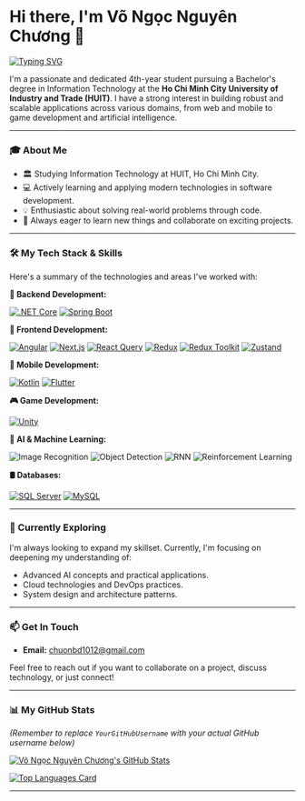 # Hi there, I'm Võ Ngọc Nguyên Chương 👋

<a href="https://git.io/typing-svg"><img src="https://readme-typing-svg.demolab.com?font=Fira+Code&pause=1000&color=00BFFF&width=435&lines=4th-Year+IT+Student+at+HUIT;Full-Stack+Developer;Mobile+App+Developer+(Kotlin+%26+Flutter);Game+Dev+Enthusiast+(Unity);AI+%26+Machine+Learning+Explorer" alt="Typing SVG" /></a>

I'm a passionate and dedicated 4th-year student pursuing a Bachelor's degree in Information Technology at the **Ho Chi Minh City University of Industry and Trade (HUIT)**. I have a strong interest in building robust and scalable applications across various domains, from web and mobile to game development and artificial intelligence.

---

### 🎓 About Me

*   🏛️ Studying Information Technology at HUIT, Ho Chi Minh City.
*   💻 Actively learning and applying modern technologies in software development.
*   💡 Enthusiastic about solving real-world problems through code.
*   🚀 Always eager to learn new things and collaborate on exciting projects.

---

### 🛠️ My Tech Stack & Skills

Here's a summary of the technologies and areas I've worked with:

**🚀 Backend Development:**
<p align="left">
  <a href="https://dotnet.microsoft.com/apps/aspnet" target="_blank" rel="noreferrer"><img src="https://img.shields.io/badge/.NET-512BD4?style=for-the-badge&logo=dotnet&logoColor=white" alt=".NET Core"/></a>
  <a href="https://spring.io/projects/spring-boot" target="_blank" rel="noreferrer"><img src="https://img.shields.io/badge/Spring_Boot-6DB33F?style=for-the-badge&logo=spring&logoColor=white" alt="Spring Boot"/></a>
</p>

**🎨 Frontend Development:**
<p align="left">
  <a href="https://angular.io" target="_blank" rel="noreferrer"><img src="https://img.shields.io/badge/Angular-DD0031?style=for-the-badge&logo=angular&logoColor=white" alt="Angular"/></a>
  <a href="https://nextjs.org/" target="_blank" rel="noreferrer"><img src="https://img.shields.io/badge/Next.js-000000?style=for-the-badge&logo=nextdotjs&logoColor=white" alt="Next.js"/></a>
  <a href="https://reactjs.org/" target="_blank" rel="noreferrer"><img src="https://img.shields.io/badge/React_Query-FF4154?style=for-the-badge&logo=reactquery&logoColor=white" alt="React Query"/></a>
  <a href="https://redux.js.org" target="_blank" rel="noreferrer"><img src="https://img.shields.io/badge/Redux-764ABC?style=for-the-badge&logo=redux&logoColor=white" alt="Redux"/></a>
  <a href="https://redux-toolkit.js.org/" target="_blank" rel="noreferrer"><img src="https://img.shields.io/badge/Redux_Toolkit-764ABC?style=for-the-badge&logo=redux&logoColor=white" alt="Redux Toolkit"/></a>
  <a href="https://zustand-demo.pmnd.rs/" target="_blank" rel="noreferrer"><img src="https://img.shields.io/badge/Zustand-000000?style=for-the-badge&logo=react&logoColor=white" alt="Zustand"/></a> <!-- Using React logo as placeholder -->
</p>

**📱 Mobile Development:**
<p align="left">
  <a href="https://kotlinlang.org" target="_blank" rel="noreferrer"><img src="https://img.shields.io/badge/Kotlin-7F52FF?style=for-the-badge&logo=kotlin&logoColor=white" alt="Kotlin"/></a>
  <a href="https://flutter.dev" target="_blank" rel="noreferrer"><img src="https://img.shields.io/badge/Flutter-02569B?style=for-the-badge&logo=flutter&logoColor=white" alt="Flutter"/></a>
</p>

**🎮 Game Development:**
<p align="left">
  <a href="https://unity.com/" target="_blank" rel="noreferrer"><img src="https://img.shields.io/badge/Unity-100000?style=for-the-badge&logo=unity&logoColor=white" alt="Unity"/></a>
</p>

**🧠 AI & Machine Learning:**
<p align="left">
  <img src="https://img.shields.io/badge/Image_Recognition-FF7F0E?style=for-the-badge&logo=opencv&logoColor=white" alt="Image Recognition"/> <!-- Using OpenCV logo as related -->
  <img src="https://img.shields.io/badge/Object_Detection-4CAF50?style=for-the-badge&logo=tensorflow&logoColor=white" alt="Object Detection"/> <!-- Using TensorFlow logo as related -->
  <img src="https://img.shields.io/badge/RNN-8E44AD?style=for-the-badge" alt="RNN"/>
  <img src="https://img.shields.io/badge/Reinforcement_Learning-3498DB?style=for-the-badge" alt="Reinforcement Learning"/>
</p>

**🛢️ Databases:**
<p align="left">
  <a href="https://www.microsoft.com/sql-server" target="_blank" rel="noreferrer"><img src="https://img.shields.io/badge/SQL_Server-CC2927?style=for-the-badge&logo=microsoftsqlserver&logoColor=white" alt="SQL Server"/></a>
  <a href="https://www.mysql.com/" target="_blank" rel="noreferrer"><img src="https://img.shields.io/badge/MySQL-4479A1?style=for-the-badge&logo=mysql&logoColor=white" alt="MySQL"/></a>
</p>

---

### 🌱 Currently Exploring

I'm always looking to expand my skillset. Currently, I'm focusing on deepening my understanding of:

*   Advanced AI concepts and practical applications.
*   Cloud technologies and DevOps practices.
*   System design and architecture patterns.

---

### 📫 Get In Touch

*   **Email:** [chuonbd1012@gmail.com](mailto:chuonbd1012@gmail.com)


Feel free to reach out if you want to collaborate on a project, discuss technology, or just connect!

---

### 📊 My GitHub Stats

*(Remember to replace `YourGitHubUsername` with your actual GitHub username below)*

[![Võ Ngọc Nguyên Chương's GitHub Stats](https://github-readme-stats.vercel.app/api?username=chuong1210&show_icons=true&theme=radical&hide_border=true&count_private=true)](https://github.com/chuong1210)

[![Top Languages Card](https://github-readme-stats.vercel.app/api/top-langs/?username=chuong1210&layout=compact&theme=radical&hide_border=true&langs_count=8)](https://github.com/chuong1210)

---
